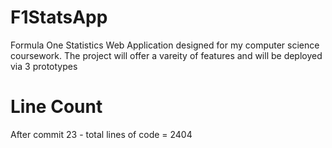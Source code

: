 # F1StatsApp
Formula One Statistics Web Application designed for my computer science coursework. The project will offer a vareity of features and will be deployed via 3 prototypes

# Line Count 
After commit 23 - total lines of code = 2404